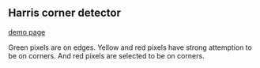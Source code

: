 ## Harris corner detector

[demo page](//cindylinz.github.io/Web-CornerEdgeDetector)

Green pixels are on edges. Yellow and red pixels have strong attemption to be on corners. And red pixels are selected to be on corners.

